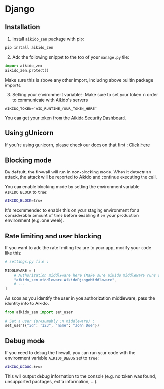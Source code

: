 # Django
## Installation
1. Install `aikido_zen` package with pip:
```sh
pip install aikido_zen
```

2. Add the following snippet to the top of your `manage.py` file:
```python
import aikido_zen
aikido_zen.protect()
```
Make sure this is above any other import, including above builtin package imports.

3. Setting your environment variables:
Make sure to set your token in order to communicate with Aikido's servers
```env
AIKIDO_TOKEN="AIK_RUNTIME_YOUR_TOKEN_HERE"
```

You can get your token from the [Aikido Security Dashboard](https://help.aikido.dev/doc/creating-an-aikido-zen-firewall-token/doc6vRJNzC4u).

## Using gUnicorn
If you're using gunicorn, please check our docs on that first : [Click Here](./gunicorn.md)


## Blocking mode

By default, the firewall will run in non-blocking mode. When it detects an attack, the attack will be reported to Aikido and continue executing the call.

You can enable blocking mode by setting the environment variable `AIKIDO_BLOCK` to `true`:

```sh
AIKIDO_BLOCK=true
```

It's recommended to enable this on your staging environment for a considerable amount of time before enabling it on your production environment (e.g. one week).

## Rate limiting and user blocking
If you want to add the rate limiting feature to your app, modify your code like this:
```py
# settings.py file : 

MIDDLEWARE = [
    # Authorization middleware here (Make sure aikido middleware runs after this)
    "aikido_zen.middleware.AikidoDjangoMiddleware",
    # ...
]
```
As soon as you identify the user in you authorization middleware, pass the identity info to Aikido. 
```py
from aikido_zen import set_user

# Set a user (presumably in middleware) :
set_user({"id": "123", "name": "John Doe"})
```
## Debug mode

If you need to debug the firewall, you can run your code with the environment variable `AIKIDO_DEBUG` set to `true`:

```sh
AIKIDO_DEBUG=true
```

This will output debug information to the console (e.g. no token was found, unsupported packages, extra information, ...).
